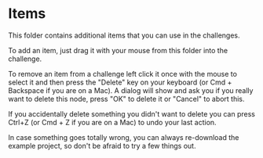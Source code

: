 # Items

This folder contains additional items that you can use in the challenges. 

To add an item, just drag it with your mouse from this folder into the challenge.

To remove an item from a challenge left click it once with the mouse to select it
and then press the "Delete" key on your keyboard (or Cmd + Backspace if you are
on a Mac). A dialog will show and ask you if you really want to delete this node,
press "OK" to delete it or "Cancel" to abort this.

If you accidentally delete something you didn't want to delete you can press
Ctrl+Z (or Cmd + Z if you are on a Mac) to undo your last action. 

In case something goes totally wrong, you can always re-download the example
project, so don't be afraid to try a few things out.
